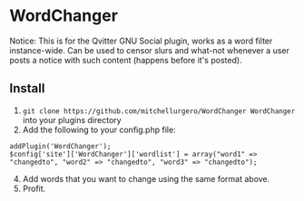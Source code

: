 # WordChanger

Notice: This is for the Qvitter GNU Social plugin, works as a word filter instance-wide. Can be used to censor slurs and what-not whenever a user posts a notice with such content (happens before it's posted).

## Install

1. ```git clone https://github.com/mitchellurgero/WordChanger WordChanger``` into your plugins directory
2. Add the following to your config.php file:
```
addPlugin('WordChanger');
$config['site']['WordChanger']['wordlist'] = array("word1" => "changedto", "word2" => "changedto", "word3" => "changedto");
```
4. Add words that you want to change using the same format above.
5. Profit.
